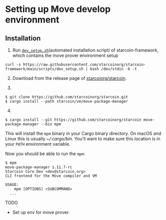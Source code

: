 # Setting up Move develop environment

## Installation

1. Run [`dev_setup.sh`](https://github.com/starcoinorg/starcoin-framework/blob/main/scripts/dev_setup.sh)(automated installation script) of starcoin-framework, which contains the move prover environment setup
```
curl -s https://raw.githubusercontent.com/starcoinorg/starcoin-framework/main/scripts/dev_setup.sh | bash /dev/stdin -b -t
```

2. Download from the release page of [starcoiorg/starcoin](https://github.com/starcoinorg/starcoin).

3.
```
$ git clone https://github.com/starcoinorg/starcoin.git
$ cargo install --path starcoin/vm/move-package-manager
```

4.
```
$ cargo install --git https://github.com/starcoinorg/starcoin move-package-manager --bin mpm
```

This will install the `mpm` binary in your Cargo binary directory. On macOS and Linux this is usually *~/.cargo/bin*. You'll want to make sure this location is in your `PATH` environment variable.

Now you should be able to run the `mpm`:
```
$ mpm
move-package-manager 1.11.7-rc
Starcoin Core Dev <dev@starcoin.org>
CLI frontend for the Move compiler and VM

USAGE:
    mpm [OPTIONS] <SUBCOMMAND>
  ...
```

TODO
- Set up env for move prover.